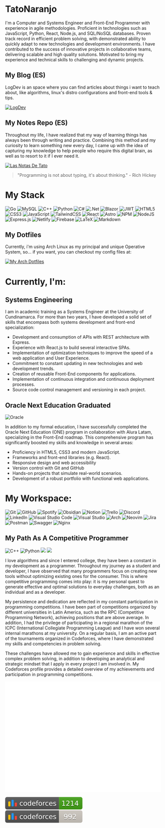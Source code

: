 # TatoNaranjo

I'm a Computer and Systems Engineer and Front-End Programmer with experience in agile methodologies. Proficient in technologies such as JavaScript, Python, React, Node.js, and SQL/NoSQL databases. Proven track record in efficient problem solving, with demonstrated ability to quickly adapt to new technologies and development environments. I have contributed to the success of innovative projects in collaborative teams, delivering scalable and high quality solutions. Motivated to bring my experience and technical skills to challenging and dynamic projects.

## My Blog (ES)
LogDev is an space where you can find articles about things i want to teach about, like algorithms, linux's distro configurations and front-end tools & tips.

[![LogDev](https://img.shields.io/badge/LogDev-1f1f1f?style=for-the-badge&logo=Buy+Me+A+Coffee)](https://logdev.netlify.app/)

## My Notes Repo (ES)
Throughout my life, I have realized that my way of learning things has always been through writing and practice. Combining this method and my curiosity to learn something new every day, I came up with the idea of capturing my knowledge to help people who require this digital brain, as well as to resort to it if I ever need it.

[![Las Notas De Tato](https://img.shields.io/badge/Las_Notas_De_Tato-df8e1d?style=for-the-badge&logo=Obsidian)](https://github.com/TatoNaranjo/LasNotasDeTato)

> "Programming is not about typing, it's about thinking." - Rich Hickey

# My Stack
![Go](https://img.shields.io/badge/go-%2300ADD8.svg?style=for-the-badge&logo=go&logoColor=white)
![MySQL](https://img.shields.io/badge/mysql-4479A1.svg?style=for-the-badge&logo=mysql&logoColor=white)
![C++](https://img.shields.io/badge/c++-%2300599C.svg?style=for-the-badge&logo=c%2B%2B&logoColor=white)
![Python](https://img.shields.io/badge/python-3670A0?style=for-the-badge&logo=python&logoColor=ffdd54)
![C#](https://img.shields.io/badge/c%23-%23239120.svg?style=for-the-badge&logo=csharp&logoColor=white)
![.Net](https://img.shields.io/badge/.NET-5C2D91?style=for-the-badge&logo=.net&logoColor=white)
![Blazor](https://img.shields.io/badge/blazor-%235C2D91.svg?style=for-the-badge&logo=blazor&logoColor=white)
![JWT](https://img.shields.io/badge/JWT-black?style=for-the-badge&logo=JSON%20web%20tokens)
![HTML5](https://img.shields.io/badge/html5-%23E34F26.svg?style=for-the-badge&logo=html5&logoColor=white)
![CSS3](https://img.shields.io/badge/css3-%231572B6.svg?style=for-the-badge&logo=css3&logoColor=white)
![JavaScript](https://img.shields.io/badge/javascript-%23323330.svg?style=for-the-badge&logo=javascript&logoColor=%23F7DF1E)
![TailwindCSS](https://img.shields.io/badge/tailwindcss-%2338B2AC.svg?style=for-the-badge&logo=tailwind-css&logoColor=white)
![React](https://img.shields.io/badge/react-%2320232a.svg?style=for-the-badge&logo=react&logoColor=%2361DAFB)
![Astro](https://img.shields.io/badge/astro-%232C2052.svg?style=for-the-badge&logo=astro&logoColor=white)
![NPM](https://img.shields.io/badge/NPM-%23CB3837.svg?style=for-the-badge&logo=npm&logoColor=white)
![NodeJS](https://img.shields.io/badge/node.js-6DA55F?style=for-the-badge&logo=node.js&logoColor=white)
![Express.js](https://img.shields.io/badge/express.js-%23404d59.svg?style=for-the-badge&logo=express&logoColor=%2361DAFB)
![Netlify](https://img.shields.io/badge/netlify-%23000000.svg?style=for-the-badge&logo=netlify&logoColor=#00C7B7)
![Firebase](https://img.shields.io/badge/firebase-%23039BE5.svg?style=for-the-badge&logo=firebase)
![LaTeX](https://img.shields.io/badge/latex-%23008080.svg?style=for-the-badge&logo=latex&logoColor=white)
![Markdown](https://img.shields.io/badge/markdown-%23000000.svg?style=for-the-badge&logo=markdown&logoColor=white)

## My Dotfiles
Currently, i'm using Arch Linux as my principal and unique Operative System, so... if you want, you can checkout my config files at:

[![My Arch Dotfiles](https://img.shields.io/badge/My_Arch_Dotfiles-2286BB?style=for-the-badge&logo=Arch+Linux)](https://github.com/TatoNaranjo/arch-dotfiles)

# Currently, I'm:

## Systems Engineering
I am in academic training as a Systems Engineer at the University of Cundinamarca. For more than two years, I have developed a solid set of skills that encompass both systems development and front-end specialization:
- Development and consumption of APIs with REST architecture with Express.
- Experience with React.js to build several interactive SPAs.
- Implementation of optimization techniques to improve the speed of a web application and User Experience.
- Commitment to constant updating in new technologies and web development trends.
- Creation of reusable Front-End components for applications.
- Implementation of continuous integration and continuous deployment processes.
- Source code control management and versioning in each project.

## Oracle Next Education Graduated
![Oracle](https://img.shields.io/badge/Oracle-F80000?style=for-the-badge&logo=oracle&logoColor=white)

In addition to my formal education, I have successfully completed the Oracle Next Education (ONE) program in collaboration with Alura Latam, specializing in the Front-End roadmap. This comprehensive program has significantly boosted my skills and knowledge in several areas:

- Proficiency in HTML5, CSS3 and modern JavaScript.
- Frameworks and front-end libraries (e.g. React).
- Responsive design and web accessibility
- Version control with Git and GitHub
- Hands-on projects that simulate real-world scenarios.
- Development of a robust portfolio with functional web applications. 


# My Workspace:
![Git](https://img.shields.io/badge/git-%23F05033.svg?style=for-the-badge&logo=git&logoColor=white)
![GitHub](https://img.shields.io/badge/github-%23121011.svg?style=for-the-badge&logo=github&logoColor=white)
![Spotify](https://img.shields.io/badge/Spotify-1ED760?style=for-the-badge&logo=spotify&logoColor=white)
![Obsidian](https://img.shields.io/badge/Obsidian-%23483699.svg?style=for-the-badge&logo=obsidian&logoColor=white)
![Notion](https://img.shields.io/badge/Notion-%23000000.svg?style=for-the-badge&logo=notion&logoColor=white)
![Trello](https://img.shields.io/badge/Trello-%23026AA7.svg?style=for-the-badge&logo=Trello&logoColor=white)
![Discord](https://img.shields.io/badge/Discord-%235865F2.svg?style=for-the-badge&logo=discord&logoColor=white)
![LinkedIn](https://img.shields.io/badge/linkedin-%230077B5.svg?style=for-the-badge&logo=linkedin&logoColor=white)
![Visual Studio Code](https://img.shields.io/badge/Visual%20Studio%20Code-0078d7.svg?style=for-the-badge&logo=visual-studio-code&logoColor=white)
![Visual Studio](https://img.shields.io/badge/Visual%20Studio-5C2D91.svg?style=for-the-badge&logo=visual-studio&logoColor=white)
![Arch](https://img.shields.io/badge/Arch%20Linux-1793D1?logo=arch-linux&logoColor=fff&style=for-the-badge)
![Neovim](https://img.shields.io/badge/NeoVim-%2357A143.svg?&style=for-the-badge&logo=neovim&logoColor=white)
![Jira](https://img.shields.io/badge/jira-%230A0FFF.svg?style=for-the-badge&logo=jira&logoColor=white)
![Postman](https://img.shields.io/badge/Postman-FF6C37?style=for-the-badge&logo=postman&logoColor=white)
![Swagger](https://img.shields.io/badge/-Swagger-%23Clojure?style=for-the-badge&logo=swagger&logoColor=white)
![Nginx](https://img.shields.io/badge/nginx-%23009639.svg?style=for-the-badge&logo=nginx&logoColor=white)

## My Path As A Competitive Programmer 


![C++](https://img.shields.io/badge/c++-%2300599C.svg?style=for-the-badge&logo=c%2B%2B&logoColor=white)
![Python](https://img.shields.io/badge/python-3670A0?style=for-the-badge&logo=python&logoColor=ffdd54)
<a href = "https://codeforces.com/profile/TatoNaranjo"><img src = "https://img.shields.io/badge/Codeforces-445f9d?style=for-the-badge&logo=Codeforces&logoColor=white"/></a>
<a href = "https://www.hackerrank.com/profile/TatoNaranjo"><img src = "https://img.shields.io/badge/-Hackerrank-2EC866?style=for-the-badge&logo=HackerRank&logoColor=white"/></a>



I love algorithms and since I entered college, they have been a constant in my development as a programmer. Throughout my journey as a student and developer, I have observed that many programmers focus on creating new tools without optimizing existing ones for the consumer. This is where competitive programming comes into play: it is my personal quest to generate effective and optimal solutions to everyday challenges, both as an individual and as a developer.  

My persistence and dedication are reflected in my constant participation in programming competitions. I have been part of competitions organized by different universities in Latin America, such as the RPC (Competitive Programming Network), achieving positions that are above average. In addition, I had the privilege of participating in a regional marathon of the ICPC (International Collegiate Programming League) and I have won several internal marathons at my university. On a regular basis, I am an active part of the tournaments organized in Codeforces, where I have demonstrated my skills and competencies in problem solving.  

These challenges have allowed me to gain experience and skills in effective complex problem solving, in addition to developing an analytical and strategic mindset that I apply in every project I am involved in. My Codeforces profile provides a detailed overview of my achievements and participation in programming competitions.  


![](https://raw.githubusercontent.com/TatoNaranjo/cf-stats/main/output/light_card.svg#gh-dark-mode-only)
<br>

![](https://raw.githubusercontent.com/TatoNaranjo/cf-stats/main/output/max_rating.svg)
![](https://raw.githubusercontent.com/TatoNaranjo/cf-stats/main/output/rating.svg)


